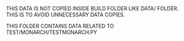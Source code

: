 THIS DATA IS NOT COPIED INSIDE BUILD FOLDER LIKE DATA/ FOLDER. THIS IS TO AVOID UNNECESSARY DATA COPIES.

THIS FOLDER CONTAINS DATA RELATED TO TEST/MONARCH/TESTMONARCH.PY